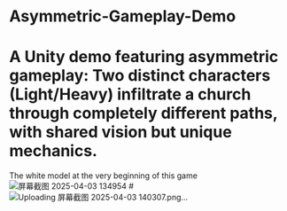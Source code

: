 # Asymmetric-Gameplay-Demo
# A Unity demo featuring asymmetric gameplay: Two distinct characters (Light/Heavy) infiltrate a church through completely different paths, with shared vision but unique mechanics.
The white model at the very beginning of this game![屏幕截图 2025-04-03 134954](https://github.com/user-attachments/assets/0f488298-c010-4059-8023-a049187bad91)
#![Uploading 屏幕截图 2025-04-03 140307.png…]()


